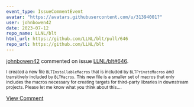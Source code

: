 ```yaml
---
event_type: IssueCommentEvent
avatar: "https://avatars.githubusercontent.com/u/31394001?"
user: johnbowen42
date: 2023-07-12
repo_name: LLNL/blt
html_url: https://github.com/LLNL/blt/pull/646
repo_url: https://github.com/LLNL/blt
---
```


<a href='https://github.com/johnbowen42' target='_blank'>johnbowen42</a> commented on issue <a href='https://github.com/LLNL/blt/pull/646' target='_blank'>LLNL/blt#646</a>.

<small>I created a new file `BLTInstallableMacros` that is included by `BLTPrivateMacros` and transitively included by `BLTMacros`.  This new file is a smaller set of macros that only includes the macros necessary for creating targets for third-party libraries in downstream projects.  Please let me know what you think about this....</small>

<a href='https://github.com/LLNL/blt/pull/646' target='_blank'>View Comment</a>